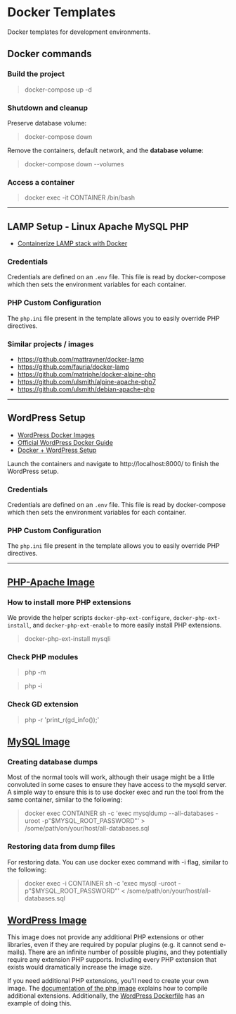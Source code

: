 
# Docker Templates

Docker templates for development environments.

## Docker commands

### Build the project

> docker-compose up -d

### Shutdown and cleanup

Preserve database volume:
> docker-compose down

Remove the containers, default network, and the **database volume**:
> docker-compose down --volumes

### Access a container

> docker exec -it CONTAINER /bin/bash

----

## LAMP Setup - Linux Apache MySQL PHP

- [Containerize LAMP stack with Docker](https://www.cloudreach.com/en/resources/blog/containerize-this-how-to-use-php-apache-mysql-within-docker-containers/)

### Credentials

Credentials are defined on an `.env` file.
This file is read by docker-compose which then sets the environment variables for each container.

### PHP Custom Configuration

The `php.ini` file present in the template allows you to easily override PHP directives.

### Similar projects / images
- https://github.com/mattrayner/docker-lamp
- https://github.com/fauria/docker-lamp
- https://github.com/matriphe/docker-alpine-php
- https://github.com/ulsmith/alpine-apache-php7
- https://github.com/ulsmith/debian-apache-php

----

## WordPress Setup

- [WordPress Docker Images](https://github.com/docker-library/wordpress)
- [Official WordPress Docker Guide](https://docs.docker.com/compose/wordpress/)
- [Docker + WordPress Setup](https://davidyeiser.com/tutorials/docker-wordpress-theme-setup)

Launch the containers and navigate to http://localhost:8000/ to finish the WordPress setup.

### Credentials

Credentials are defined on an `.env` file.
This file is read by docker-compose which then sets the environment variables for each container.

### PHP Custom Configuration

The `php.ini` file present in the template allows you to easily override PHP directives.

----

## [PHP-Apache Image](https://hub.docker.com/_/php)

### How to install more PHP extensions

We provide the helper scripts `docker-php-ext-configure`, `docker-php-ext-install`, and `docker-php-ext-enable` to more easily install PHP extensions.
> docker-php-ext-install mysqli

### Check PHP modules

> php -m

> php -i

### Check GD extension

> php -r 'print_r(gd_info());'


## [MySQL Image](https://hub.docker.com/_/mysql)

### Creating database dumps

Most of the normal tools will work, although their usage might be a little convoluted in some cases to ensure they have access to the mysqld server. A simple way to ensure this is to use docker exec and run the tool from the same container, similar to the following:

> docker exec CONTAINER sh -c 'exec mysqldump --all-databases -uroot -p"$MYSQL_ROOT_PASSWORD"' > /some/path/on/your/host/all-databases.sql

### Restoring data from dump files

For restoring data. You can use docker exec command with -i flag, similar to the following:

> docker exec -i CONTAINER sh -c 'exec mysql -uroot -p"$MYSQL_ROOT_PASSWORD"' < /some/path/on/your/host/all-databases.sql


## [WordPress Image](https://hub.docker.com/_/wordpress/)

This image does not provide any additional PHP extensions or other libraries, even if they are required by popular plugins (e.g. it cannot send e-mails).
There are an infinite number of possible plugins, and they potentially require any extension PHP supports.
Including every PHP extension that exists would dramatically increase the image size.

If you need additional PHP extensions, you'll need to create your own image.
The [documentation of the php image](https://hub.docker.com/_/php) explains how to compile additional extensions.
Additionally, the [WordPress Dockerfile](https://github.com/docker-library/wordpress) has an example of doing this.
